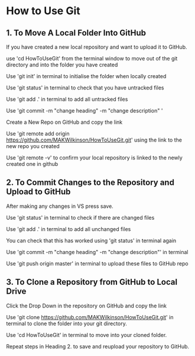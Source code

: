 # How to Use Git

## 1. To Move A Local Folder Into GitHub

If you have created a new local repository and want to upload it to GitHub.

use 'cd HowToUseGit' from the terminal window to move out of the git directory and into the folder you have created

Use 'git init' in terminal to initialise the folder when locally created

Use  'git status' in terminal to check that you have untracked files

Use 'git add .' in terminal to add all untracked files

Use 'git commit -m "change heading" -m "change description" '

Create a New Repo on GitHub and copy the link

Use 'git remote add origin https://github.com/MAKWilkinson/HowToUseGit.git' using the link to the new repo you created

Use 'git remote -v' to confirm your local repository is linked to the newly created one in github

## 2. To Commit Changes to the Repository and Upload to GitHub

After making any changes in VS press save.

Use 'git status' in terminal to check if there are changed files

Use 'git add .' in terminal to add all unchanged files

You can check that this has worked using 'git status' in terminal again 

Use 'git commit -m "change heading" -m "change description"' in terminal

Use 'git push origin master' in terminal to upload these files to GitHub repo

## 3. To Clone a Repository from GitHub to Local Drive

Click the Drop Down in the repository on GitHub and copy the link 

Use 'git clone https://github.com/MAKWilkinson/HowToUseGit.git' in terminal to clone the folder into your git directory.

Use 'cd HowToUseGit' in terminal to move into your cloned folder.

Repeat steps in Heading 2. to save and reupload your repository to GitHub.


